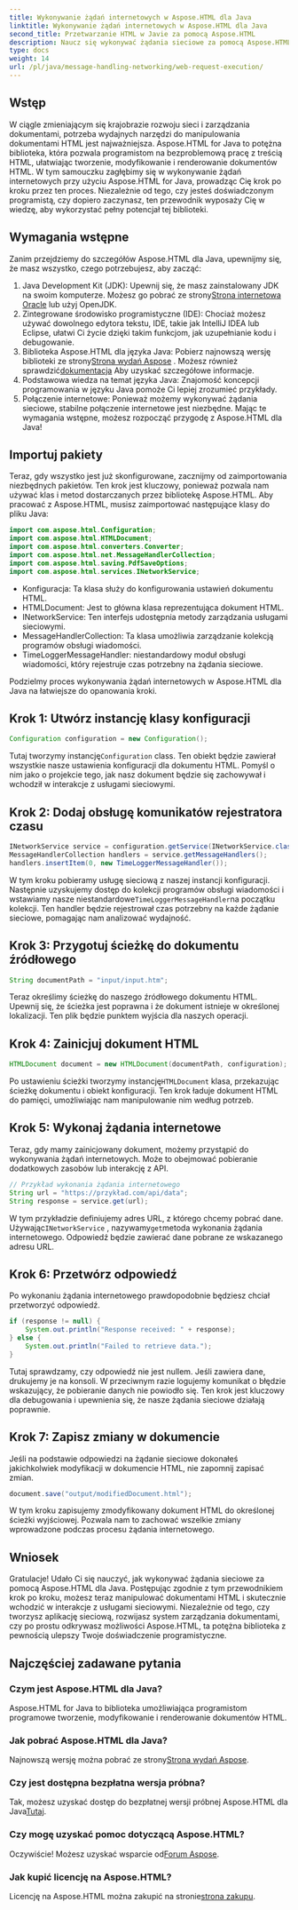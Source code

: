```yaml
---
title: Wykonywanie żądań internetowych w Aspose.HTML dla Java
linktitle: Wykonywanie żądań internetowych w Aspose.HTML dla Java
second_title: Przetwarzanie HTML w Javie za pomocą Aspose.HTML
description: Naucz się wykonywać żądania sieciowe za pomocą Aspose.HTML dla Java dzięki temu kompleksowemu przewodnikowi krok po kroku. Udoskonal swoje umiejętności zarządzania dokumentami HTML.
type: docs
weight: 14
url: /pl/java/message-handling-networking/web-request-execution/
---
```

## Wstęp
W ciągle zmieniającym się krajobrazie rozwoju sieci i zarządzania dokumentami, potrzeba wydajnych narzędzi do manipulowania dokumentami HTML jest najważniejsza. Aspose.HTML for Java to potężna biblioteka, która pozwala programistom na bezproblemową pracę z treścią HTML, ułatwiając tworzenie, modyfikowanie i renderowanie dokumentów HTML. W tym samouczku zagłębimy się w wykonywanie żądań internetowych przy użyciu Aspose.HTML for Java, prowadząc Cię krok po kroku przez ten proces. Niezależnie od tego, czy jesteś doświadczonym programistą, czy dopiero zaczynasz, ten przewodnik wyposaży Cię w wiedzę, aby wykorzystać pełny potencjał tej biblioteki.
## Wymagania wstępne
Zanim przejdziemy do szczegółów Aspose.HTML dla Java, upewnijmy się, że masz wszystko, czego potrzebujesz, aby zacząć:
1.  Java Development Kit (JDK): Upewnij się, że masz zainstalowany JDK na swoim komputerze. Możesz go pobrać ze strony[Strona internetowa Oracle](https://www.oracle.com/java/technologies/javase-jdk11-downloads.html) lub użyj OpenJDK.
2. Zintegrowane środowisko programistyczne (IDE): Chociaż możesz używać dowolnego edytora tekstu, IDE, takie jak IntelliJ IDEA lub Eclipse, ułatwi Ci życie dzięki takim funkcjom, jak uzupełnianie kodu i debugowanie.
3.  Biblioteka Aspose.HTML dla języka Java: Pobierz najnowszą wersję biblioteki ze strony[Strona wydań Aspose](https://releases.aspose.com/html/java/) . Możesz również sprawdzić[dokumentacja](https://reference.aspose.com/html/java/) Aby uzyskać szczegółowe informacje.
4. Podstawowa wiedza na temat języka Java: Znajomość koncepcji programowania w języku Java pomoże Ci lepiej zrozumieć przykłady.
5. Połączenie internetowe: Ponieważ możemy wykonywać żądania sieciowe, stabilne połączenie internetowe jest niezbędne.
Mając te wymagania wstępne, możesz rozpocząć przygodę z Aspose.HTML dla Java!
## Importuj pakiety
Teraz, gdy wszystko jest już skonfigurowane, zacznijmy od zaimportowania niezbędnych pakietów. Ten krok jest kluczowy, ponieważ pozwala nam używać klas i metod dostarczanych przez bibliotekę Aspose.HTML.
Aby pracować z Aspose.HTML, musisz zaimportować następujące klasy do pliku Java:
```java
import com.aspose.html.Configuration;
import com.aspose.html.HTMLDocument;
import com.aspose.html.converters.Converter;
import com.aspose.html.net.MessageHandlerCollection;
import com.aspose.html.saving.PdfSaveOptions;
import com.aspose.html.services.INetworkService;
```

- Konfiguracja: Ta klasa służy do konfigurowania ustawień dokumentu HTML.
- HTMLDocument: Jest to główna klasa reprezentująca dokument HTML.
- INetworkService: Ten interfejs udostępnia metody zarządzania usługami sieciowymi.
- MessageHandlerCollection: Ta klasa umożliwia zarządzanie kolekcją programów obsługi wiadomości.
- TimeLoggerMessageHandler: niestandardowy moduł obsługi wiadomości, który rejestruje czas potrzebny na żądania sieciowe.

Podzielmy proces wykonywania żądań internetowych w Aspose.HTML dla Java na łatwiejsze do opanowania kroki.
## Krok 1: Utwórz instancję klasy konfiguracji
```java
Configuration configuration = new Configuration();
```

 Tutaj tworzymy instancję`Configuration` class. Ten obiekt będzie zawierał wszystkie nasze ustawienia konfiguracji dla dokumentu HTML. Pomyśl o nim jako o projekcie tego, jak nasz dokument będzie się zachowywał i wchodził w interakcje z usługami sieciowymi.
## Krok 2: Dodaj obsługę komunikatów rejestratora czasu
```java
INetworkService service = configuration.getService(INetworkService.class);
MessageHandlerCollection handlers = service.getMessageHandlers();
handlers.insertItem(0, new TimeLoggerMessageHandler());
```

 W tym kroku pobieramy usługę sieciową z naszej instancji konfiguracji. Następnie uzyskujemy dostęp do kolekcji programów obsługi wiadomości i wstawiamy nasze niestandardowe`TimeLoggerMessageHandler`na początku kolekcji. Ten handler będzie rejestrował czas potrzebny na każde żądanie sieciowe, pomagając nam analizować wydajność.
## Krok 3: Przygotuj ścieżkę do dokumentu źródłowego
```java
String documentPath = "input/input.htm";
```

Teraz określimy ścieżkę do naszego źródłowego dokumentu HTML. Upewnij się, że ścieżka jest poprawna i że dokument istnieje w określonej lokalizacji. Ten plik będzie punktem wyjścia dla naszych operacji.
## Krok 4: Zainicjuj dokument HTML
```java
HTMLDocument document = new HTMLDocument(documentPath, configuration);
```

 Po ustawieniu ścieżki tworzymy instancję`HTMLDocument` klasa, przekazując ścieżkę dokumentu i obiekt konfiguracji. Ten krok ładuje dokument HTML do pamięci, umożliwiając nam manipulowanie nim według potrzeb.
## Krok 5: Wykonaj żądania internetowe
Teraz, gdy mamy zainicjowany dokument, możemy przystąpić do wykonywania żądań internetowych. Może to obejmować pobieranie dodatkowych zasobów lub interakcję z API.
```java
// Przykład wykonania żądania internetowego
String url = "https://przykład.com/api/data";
String response = service.get(url);
```

 W tym przykładzie definiujemy adres URL, z którego chcemy pobrać dane. Używając`INetworkService` , nazywamy`get`metoda wykonania żądania internetowego. Odpowiedź będzie zawierać dane pobrane ze wskazanego adresu URL.
## Krok 6: Przetwórz odpowiedź
Po wykonaniu żądania internetowego prawdopodobnie będziesz chciał przetworzyć odpowiedź.
```java
if (response != null) {
    System.out.println("Response received: " + response);
} else {
    System.out.println("Failed to retrieve data.");
}
```
Tutaj sprawdzamy, czy odpowiedź nie jest nullem. Jeśli zawiera dane, drukujemy je na konsoli. W przeciwnym razie logujemy komunikat o błędzie wskazujący, że pobieranie danych nie powiodło się. Ten krok jest kluczowy dla debugowania i upewnienia się, że nasze żądania sieciowe działają poprawnie.
## Krok 7: Zapisz zmiany w dokumencie
Jeśli na podstawie odpowiedzi na żądanie sieciowe dokonałeś jakichkolwiek modyfikacji w dokumencie HTML, nie zapomnij zapisać zmian.
```java
document.save("output/modifiedDocument.html");
```

W tym kroku zapisujemy zmodyfikowany dokument HTML do określonej ścieżki wyjściowej. Pozwala nam to zachować wszelkie zmiany wprowadzone podczas procesu żądania internetowego.
## Wniosek
Gratulacje! Udało Ci się nauczyć, jak wykonywać żądania sieciowe za pomocą Aspose.HTML dla Java. Postępując zgodnie z tym przewodnikiem krok po kroku, możesz teraz manipulować dokumentami HTML i skutecznie wchodzić w interakcje z usługami sieciowymi. Niezależnie od tego, czy tworzysz aplikację sieciową, rozwijasz system zarządzania dokumentami, czy po prostu odkrywasz możliwości Aspose.HTML, ta potężna biblioteka z pewnością ulepszy Twoje doświadczenie programistyczne.
## Najczęściej zadawane pytania
### Czym jest Aspose.HTML dla Java?
Aspose.HTML for Java to biblioteka umożliwiająca programistom programowe tworzenie, modyfikowanie i renderowanie dokumentów HTML.
### Jak pobrać Aspose.HTML dla Java?
 Najnowszą wersję można pobrać ze strony[Strona wydań Aspose](https://releases.aspose.com/html/java/).
### Czy jest dostępna bezpłatna wersja próbna?
 Tak, możesz uzyskać dostęp do bezpłatnej wersji próbnej Aspose.HTML dla Java[Tutaj](https://releases.aspose.com/).
### Czy mogę uzyskać pomoc dotyczącą Aspose.HTML?
 Oczywiście! Możesz uzyskać wsparcie od[Forum Aspose](https://forum.aspose.com/c/html/29).
### Jak kupić licencję na Aspose.HTML?
 Licencję na Aspose.HTML można zakupić na stronie[strona zakupu](https://purchase.aspose.com/buy).